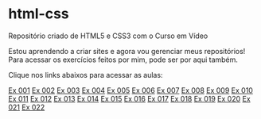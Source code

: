 # html-css
 Repositório criado de HTML5 e CSS3 com o Curso em Vídeo

Estou aprendendo a criar sites e agora vou gerenciar meus repositórios!
Para acessar os exercícios feitos por mim, pode ser por aqui também.

Clique nos links abaixos para acessar as aulas: 

[Ex 001](https://lramossantos.github.io/html-css/exerc%C3%ADcios/ex001/index.html)
[Ex 002](https://lramossantos.github.io/html-css/exerc%C3%ADcios/ex002/index.html)
[Ex 003](https://lramossantos.github.io/html-css/exerc%C3%ADcios/ex003/index.html)
[Ex 004](https://lramossantos.github.io/html-css/exerc%C3%ADcios/ex004/index.html)
[Ex 005](https://lramossantos.github.io/html-css/exerc%C3%ADcios/ex005/index.html)
[Ex 006](https://lramossantos.github.io/html-css/exerc%C3%ADcios/ex006/index.html)
[Ex 007](https://lramossantos.github.io/html-css/exerc%C3%ADcios/ex007/index.html)
[Ex 008](https://lramossantos.github.io/html-css/exerc%C3%ADcios/ex008/index.html)
[Ex 009](https://lramossantos.github.io/html-css/exerc%C3%ADcios/ex009/index.html)
[Ex 010](https://lramossantos.github.io/html-css/exerc%C3%ADcios/ex010/index.html)
[Ex 011](https://lramossantos.github.io/html-css/exerc%C3%ADcios/ex011/index.html)
[Ex 012](https://lramossantos.github.io/html-css/exerc%C3%ADcios/ex012/index.html)
[Ex 013](https://lramossantos.github.io/html-css/exerc%C3%ADcios/ex013/index.html)
[Ex 014](https://lramossantos.github.io/html-css/exerc%C3%ADcios/ex014/index.html)
[Ex 015](https://lramossantos.github.io/html-css/exerc%C3%ADcios/ex015/index.html)
[Ex 016](https://lramossantos.github.io/html-css/exerc%C3%ADcios/ex016/index.html)
[Ex 017](https://lramossantos.github.io/html-css/exerc%C3%ADcios/ex017/index.html)
[Ex 018](https://lramossantos.github.io/html-css/exerc%C3%ADcios/ex018/index.html)
[Ex 019](https://lramossantos.github.io/html-css/exerc%C3%ADcios/ex019/index.html)
[Ex 020](https://lramossantos.github.io/html-css/exerc%C3%ADcios/ex020/index.html)
[Ex 021](https://lramossantos.github.io/html-css/exerc%C3%ADcios/ex021/index.html)
[Ex 022](https://lramossantos.github.io/html-css/exerc%C3%ADcios/ex022/index.html)
